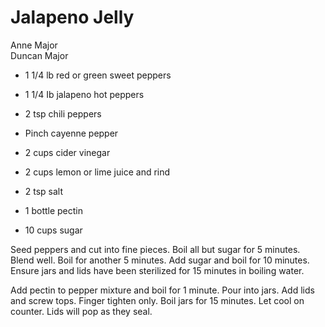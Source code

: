 # Jalapeno Jelly

Anne Major<br/>
Duncan Major

- 1 1/4 lb red or green sweet peppers
- 1 1/4 Ib jalapeno hot peppers
- 2 tsp chili peppers
- Pinch cayenne pepper
- 2 cups cider vinegar

- 2 cups lemon or lime juice and rind
- 2 tsp salt
- 1 bottle pectin
- 10 cups sugar

Seed peppers and cut into fine pieces. Boil all but sugar for 5 minutes.  Blend well. Boil for another 5 minutes. Add sugar and boil for 10 minutes.  Ensure jars and lids have been sterilized for 15 minutes in boiling water.

Add pectin to pepper mixture and boil for 1 minute. Pour into jars. Add lids and screw tops. Finger tighten only. Boil jars for 15 minutes. Let cool on counter. Lids will pop as they seal.